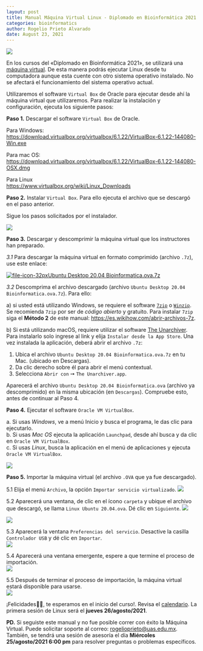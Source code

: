 ```yaml
---
layout: post
title: Manual Máquina Virtual Linux - Diplomado en Bioinformática 2021
categories: bioinformatics
author: Rogelio Prieto Alvarado
date: August 23, 2021
---
```


![](https://raw.githubusercontent.com/rogelioprieto/linux-tips/master/_posts/dip-bio-2021-images/DipBio-header-01.jpg)

En los cursos del «Diplomado en Bioinformática 2021», se utilizará una [máquina virtual](https://www.redhat.com/es/topics/virtualization/what-is-a-virtual-machine). De esta manera podrás ejecutar Linux desde tu computadora aunque esta cuente con otro sistema operativo instalado. No se afectará el funcionamiento del sistema operativo actual.

Utilizaremos el software `Virtual Box` de Oracle para ejecutar desde ahí la máquina virtual que utilizaremos. Para realizar la instalación y configuración, ejecuta los siguiente pasos:

**Paso 1.** Descargar el software `Virtual Box` de Oracle.

Para Windows:  
<https://download.virtualbox.org/virtualbox/6.1.22/VirtualBox-6.1.22-144080-Win.exe>

Para mac OS:  
<https://download.virtualbox.org/virtualbox/6.1.22/VirtualBox-6.1.22-144080-OSX.dmg>

Para Linux  
<https://www.virtualbox.org/wiki/Linux_Downloads>


**Paso 2.** Instalar `Virtual Box`. Para ello ejecuta el archivo que se descargó en el paso anterior.

Sigue los pasos solicitados por el instalador.

![](https://raw.githubusercontent.com/rogelioprieto/linux-tips/master/_posts/dip-bio-2021-images/00.png)

**Paso 3.** Descargar y descomprimir la máquina virtual que los instructores han preparado.

_3.1_ Para descargar la máquina virtual en formato comprimido (archivo `.7z`), use este enlace:

[![file-icon-32px](https://raw.githubusercontent.com/rogelioprieto/linux-tips/master/_posts/verano2021-bioinfo-images/file-icon-32px.png)Ubuntu Desktop 20.04 Bioinformatica.ova.7z](https://drive.google.com/file/d/17QzlxX6_QPWDEiAfl8byrUn4lltqMVjy/view?usp=sharing)

_3.2_ Descomprima el archivo descargado (archivo `Ubuntu Desktop 20.04 Bioinformatica.ova.7z`). Para ello:

a) si usted está utilizando Windows, se requiere el software [`7zip`](https://www.7-zip.org/) o [`Winzip`](https://www.winzip.com/es/learn/file-formats/7z/). Se recomienda `7zip` por ser de _código abierto_ y gratuito. Para instalar `7zip` siga el **Método 2** de este manual: <https://es.wikihow.com/abrir-archivos-7z>.

b) Si está utilizando macOS, requiere utilizar el software [The Unarchiver](https://theunarchiver.com/). Para instalarlo solo ingrese al link y elija `Instalar desde la App Store`. Una vez instalada la aplicación, deberá abrir el archivo `.7z`: 

1. Ubica el archivo `Ubuntu Desktop 20.04 Bioinformatica.ova.7z` en tu Mac. (ubicado en Descargas).
2. Da clic derecho sobre él para abrir el menú contextual.
3. Selecciona `Abrir con`  ➙ `The Unarchiver.app`.


Aparecerá el archivo `Ubuntu Desktop 20.04 Bioinformatica.ova` (archivo ya descomprimido) en la misma ubicación (en `Descargas`). Compruebe esto, antes de continuar al Paso 4.


**Paso 4.** Ejecutar el software `Oracle VM VirtualBox`.

a. Si usas *Windows*, ve a menú Inicio y busca el programa, le das clic para ejecutarlo.\
b. Si usas _Mac OS_ ejecuta la aplicación `Launchpad`, desde ahí busca y da clic en `Oracle VM VirtualBox`.\
c. Si usas _Linux_, busca la aplicación en el menú de aplicaciones y ejecuta `Oracle VM VirtualBox`.

![](https://raw.githubusercontent.com/rogelioprieto/linux-tips/master/_posts/dip-bio-2021-images/01.png)


**Paso 5.** Importar la máquina virtual (el archivo `.OVA` que ya fue descargado).

5.1 Elija el menú `Archivo`, la opción `Importar servicio virtualizado`. ![](https://raw.githubusercontent.com/rogelioprieto/linux-tips/master/_posts/dip-bio-2021-images/02.png)

5.2 Aparecerá una ventana, de clic en el ícono `carpeta` y ubique el archivo que descargó, se llama `Linux Ubuntu 20.04.ova`. Dé clic en `Siguiente`. ![](https://raw.githubusercontent.com/rogelioprieto/linux-tips/master/_posts/dip-bio-2021-images/03.png)

![](https://raw.githubusercontent.com/rogelioprieto/linux-tips/master/_posts/dip-bio-2021-images/04.png) 

5.3 Aparecerá la ventana `Preferencias del servicio`. Desactive la casilla `Controlador USB` y dé clic en `Importar`.  
![](https://raw.githubusercontent.com/rogelioprieto/linux-tips/master/_posts/dip-bio-2021-images/05.png)

5.4 Aparecerá una ventana emergente, espere a que termine el proceso de importación.  
![](https://raw.githubusercontent.com/rogelioprieto/linux-tips/master/_posts/dip-bio-2021-images/06.png)

5.5 Después de terminar el proceso de importación, la máquina virtual estará disponible para usarse.  
![](https://raw.githubusercontent.com/rogelioprieto/linux-tips/master/_posts/dip-bio-2021-images/07.png)  


¡Felicidades👏🥳, te esperamos en el inicio del curso!. Revisa el [calendario](https://fic.uas.edu.mx/diplomado-en-bioinformatica/). La primera sesión de Linux será el **jueves 26/agosto/2021**.

**PD.** Si seguiste este manual y no fue posible correr con éxito la Máquina Virtual. Puede solicitar soporte al correo: rogelioprieto@uas.edu.mx.\
También, se tendrá una sesión de asesoría el día **Miércoles 25/agosto/2021 6:00 pm** para resolver preguntas o problemas específicos.
